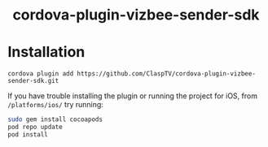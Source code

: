 <h1 align="center">cordova-plugin-vizbee-sender-sdk</h1>

# Installation

```
cordova plugin add https://github.com/ClaspTV/cordova-plugin-vizbee-sender-sdk.git
```

If you have trouble installing the plugin or running the project for iOS, from `/platforms/ios/` try running:  
```bash
sudo gem install cocoapods
pod repo update
pod install
```
